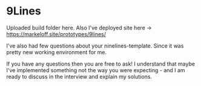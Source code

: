 # 9Lines

Uploaded build folder here. Also I've deployed site here -> https://markeloff.site/prototypes/9lines/ 

I've also had few questions about your ninelines-template. Since it was pretty new working environment for me.

If you have any questions then you are free to ask!
I understand that maybe I've implemented something not the way you were expecting - and I am ready to discuss in the interview and explain my solutions.

